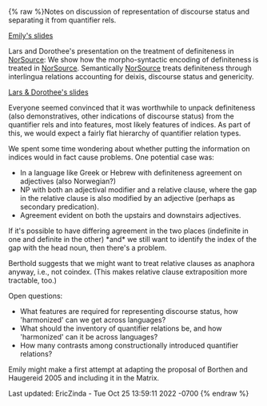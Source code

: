 {% raw %}Notes on discussion of representation of discourse status and separating
it from quantifier rels.

[Emily's slides](http://faculty.washington.edu/ebender/def_q_rel.pdf)

Lars and Dorothee's presentation on the treatment of definiteness in
[NorSource](/NorSource): We show how the morpho-syntactic encoding of
definiteness is treated in [NorSource](/NorSource). Semantically
[NorSource](/NorSource) treats definiteness through interlingua
relations accounting for deixis, discourse status and genericity.

[Lars & Dorothee's
slides](http://www.hf.ntnu.no/hf/isk/Ansatte/dorothee.beermann/fefor2006-2.ppt)

Everyone seemed convinced that it was worthwhile to unpack definiteness
(also demonstratives, other indications of discourse status) from the
quantifier rels and into features, most likely features of indices. As
part of this, we would expect a fairly flat hierarchy of quantifier
relation types.

We spent some time wondering about whether putting the information on
indices would in fact cause problems. One potential case was:

- In a language like Greek or Hebrew with definiteness agreement on
adjectives (also Norwegian?)
- NP with both an adjectival modifier and a relative clause, where the
gap in the relative clause is also modified by an adjective (perhaps
as secondary predication).
- Agreement evident on both the upstairs and downstairs adjectives.

If it's possible to have differing agreement in the two places
(indefinite in one and definite in the other) \*and\* we still want to
identify the index of the gap with the head noun, then there's a
problem.

Berthold suggests that we might want to treat relative clauses as
anaphora anyway, i.e., not coindex. (This makes relative clause
extraposition more tractable, too.)

Open questions:

- What features are required for representing discourse status, how
'harmonized' can we get across languages?
- What should the inventory of quantifier relations be, and how
'harmonized' can it be across languages?
- How many contrasts among constructionally introduced quantifier
relations?

Emily might make a first attempt at adapting the proposal of Borthen and
Haugereid 2005 and including it in the Matrix.

Last updated: EricZinda - Tue Oct 25 13:59:11 2022 -0700
{% endraw %}